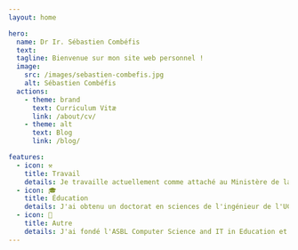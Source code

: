 ```yaml
---
layout: home

hero:
  name: Dr Ir. Sébastien Combéfis
  text: 
  tagline: Bienvenue sur mon site web personnel !
  image:
    src: /images/sebastien-combefis.jpg
    alt: Sébastien Combéfis
  actions:
    - theme: brand
      text: Curriculum Vitæ
      link: /about/cv/
    - theme: alt
      text: Blog
      link: /blog/

features:
  - icon: ⚒
    title: Travail
    details: Je travaille actuellement comme attaché au Ministère de la Fédération Wallonie-Bruxelles (MFWB). Je suis également chargé de cours dans différents établissements de l'enseignement supérieur.
  - icon: 🎓
    title: Éducation
    details: J'ai obtenu un doctorat en sciences de l'ingénieur de l'UCLouvain et j'y ai aussi obtenu un master ingénieur civil en informatique et un master complémentaire en pédagogie universitaire et de l'enseignement supérieur.
  - icon: 👐
    title: Autre
    details: J'ai fondé l'ASBL Computer Science and IT in Education et y travaille comme bénévole. Je suis également un associé d'EDITx, une entreprise qui propose des challenges IT.
---
```


<style>
div.image img {
  border-radius: 10px;
  margin-top: 40px;
}
@media only screen and (max-width: 650px) {
  div.image img {
    margin-top: 0px;
  }
}
h1.name {
  font-size: 43px!important;
}
</style>
